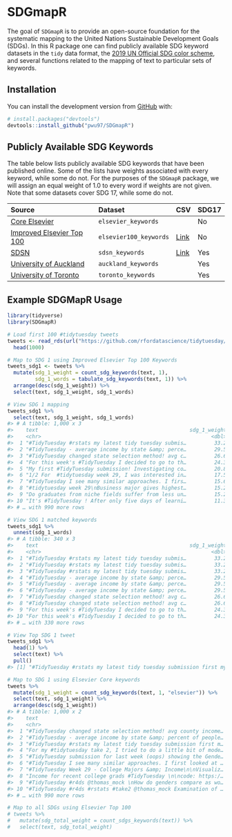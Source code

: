 
<!-- README.md is generated from README.Rmd. Please edit that file -->

# SDGmapR

<!-- badges: start -->
<!-- badges: end -->

The goal of `SDGmapR` is to provide an open-source foundation for the
systematic mapping to the United Nations Sustainable Development Goals
(SDGs). In this R package one can find publicly available SDG keyword
datasets in the `tidy` data format, the [2019 UN Official SDG color
scheme](https://www.un.org/sustainabledevelopment/wp-content/uploads/2019/01/SDG_Guidelines_AUG_2019_Final.pdf),
and several functions related to the mapping of text to particular sets
of keywords.

## Installation

You can install the development version from
[GitHub](https://github.com/) with:

``` r
# install.packages("devtools")
devtools::install_github("pwu97/SDGmapR")
```

## Publicly Available SDG Keywords

The table below lists publicly available SDG keywords that have been
published online. Some of the lists have weights associated with every
keyword, while some do not. For the purposes of the `SDGmapR` package,
we will assign an equal weight of 1.0 to every word if weights are not
given. Note that some datasets cover SDG 17, while some do not.

| Source                                                                                                          | Dataset                | CSV                                                                               | SDG17 |
|:----------------------------------------------------------------------------------------------------------------|:-----------------------|:----------------------------------------------------------------------------------|:------|
| [Core Elsevier](https://data.mendeley.com/datasets/87txkw7khs/1)                                                | `elsevier_keywords`    |                                                                                   | No    |
| [Improved Elsevier Top 100](https://data.mendeley.com/datasets/9sxdykm8s4/2)                                    | `elsevier100_keywords` | [Link](https://github.com/pwu97/SDGmapR/blob/main/datasets/elsevier_keywords.csv) | No    |
| [SDSN](https://ap-unsdsn.org/regional-initiatives/universities-sdgs/)                                           | `sdsn_keywords`        | [Link](https://github.com/pwu97/SDGmapR/blob/main/datasets/sdsn_keywords.csv)     | Yes   |
| [University of Auckland](https://www.sdgmapping.auckland.ac.nz/)                                                | `auckland_keywords`    |                                                                                   | Yes   |
| [University of Toronto](https://data.utoronto.ca/sustainable-development-goals-sdg-report/sdg-report-appendix/) | `toronto_keywords`     |                                                                                   | Yes   |

## Example SDGMapR Usage

``` r
library(tidyverse)
library(SDGmapR)

# Load first 100 #tidytuesday tweets
tweets <- read_rds(url("https://github.com/rfordatascience/tidytuesday/blob/master/data/2019/2019-01-01/tidytuesday_tweets.rds?raw=true")) %>%
  head(1000)

# Map to SDG 1 using Improved Elsevier Top 100 Keywords
tweets_sdg1 <- tweets %>%
  mutate(sdg_1_weight = count_sdg_keywords(text, 1),
         sdg_1_words = tabulate_sdg_keywords(text, 1)) %>%
  arrange(desc(sdg_1_weight)) %>%
  select(text, sdg_1_weight, sdg_1_words)

# View SDG 1 mapping
tweets_sdg1 %>%
  select(text, sdg_1_weight, sdg_1_words)
#> # A tibble: 1,000 x 3
#>    text                                                 sdg_1_weight sdg_1_words
#>    <chr>                                                       <dbl> <named lis>
#>  1 "#TidyTuesday #rstats my latest tidy tuesday submis…         33.2 <chr [3]>  
#>  2 "#TidyTuesday - average income by state &amp; perce…         29.5 <chr [3]>  
#>  3 "#TidyTuesday changed state selection method! avg c…         26.6 <chr [2]>  
#>  4 "For this week's #TidyTuesday I decided to go to th…         24.3 <chr [4]>  
#>  5 "My first #TidyTuesday submission! Investigating co…         20.8 <chr [3]>  
#>  6 "1/2 For  #tidytuesday week 29, I was interested in…         17.5 <chr [3]>  
#>  7 "#TidyTuesday I see many similar approaches. I firs…         15.6 <chr [3]>  
#>  8 "#tidytuesday week 29\nBusiness major gives highest…         15.2 <chr [2]>  
#>  9 "Do graduates from niche fields suffer from less un…         15.2 <chr [2]>  
#> 10 "It's #TidyTuesday ! After only five days of learni…         11.3 <chr [3]>  
#> # … with 990 more rows

# View SDG 1 matched keywords
tweets_sdg1 %>%
  unnest(sdg_1_words)
#> # A tibble: 340 x 3
#>    text                                                 sdg_1_weight sdg_1_words
#>    <chr>                                                       <dbl> <chr>      
#>  1 "#TidyTuesday #rstats my latest tidy tuesday submis…         33.2 poverty    
#>  2 "#TidyTuesday #rstats my latest tidy tuesday submis…         33.2 poor       
#>  3 "#TidyTuesday #rstats my latest tidy tuesday submis…         33.2 income     
#>  4 "#TidyTuesday - average income by state &amp; perce…         29.5 poverty    
#>  5 "#TidyTuesday - average income by state &amp; perce…         29.5 income     
#>  6 "#TidyTuesday - average income by state &amp; perce…         29.5 people     
#>  7 "#TidyTuesday changed state selection method! avg c…         26.6 poverty    
#>  8 "#TidyTuesday changed state selection method! avg c…         26.6 income     
#>  9 "For this week's #TidyTuesday I decided to go to th…         24.3 unemployme…
#> 10 "For this week's #TidyTuesday I decided to go to th…         24.3 employment 
#> # … with 330 more rows

# View Top SDG 1 tweet
tweets_sdg1 %>%
  head(1) %>%
  select(text) %>%
  pull()
#> [1] "#TidyTuesday #rstats my latest tidy tuesday submission first my first violin plot looking at self employed % in a number of states. Second child poverty rate against income per cap. Stay tuned for blog post trying to understand why Puerto Rico is so Poor https://t.co/PIe7HNKcxP"

# Map to SDG 1 using Elsevier Core keywords
tweets %>%
  mutate(sdg_1_weight = count_sdg_keywords(text, 1, "elsevier")) %>%
  select(text, sdg_1_weight) %>%
  arrange(desc(sdg_1_weight))
#> # A tibble: 1,000 x 2
#>    text                                                             sdg_1_weight
#>    <chr>                                                                   <dbl>
#>  1 "#TidyTuesday changed state selection method! avg county income…            2
#>  2 "#TidyTuesday - average income by state &amp; percent of people…            2
#>  3 "#TidyTuesday #rstats my latest tidy tuesday submission first m…            2
#>  4 "For my #tidytuesday take 2, I tried to do a little bit of mode…            1
#>  5 "#TidyTuesday submission for last week (oops) showing the Gende…            1
#>  6 "#TidyTuesday I see many similar approaches. I first looked at …            1
#>  7 "#TidyTuesday Week 29 - College Majors &amp; Income\n\nVisualiz…            1
#>  8 "Income for recent college grads #TidyTuesday \n\ncode: https:/…            1
#>  9 "#TidyTuesday #r4ds @thomas_mock \nHow do genders compare as wo…            1
#> 10 "#TidyTuesday #r4ds #rstats #take2 @thomas_mock Examination of …            1
#> # … with 990 more rows

# Map to all SDGs using Elsevier Top 100
# tweets %>%
#   mutate(sdg_total_weight = count_sdgs_keywords(text)) %>%
#   select(text, sdg_total_weight)
```

<!-- What is special about using `README.Rmd` instead of just `README.md`? You can include R chunks like so: -->
<!-- ```{r cars} -->
<!-- summary(cars) -->
<!-- ``` -->
<!-- You'll still need to render `README.Rmd` regularly, to keep `README.md` up-to-date. `devtools::build_readme()` is handy for this. You could also use GitHub Actions to re-render `README.Rmd` every time you push. An example workflow can be found here: <https://github.com/r-lib/actions/tree/master/examples>. -->
<!-- You can also embed plots, for example: -->
<!-- ```{r pressure, echo = FALSE} -->
<!-- plot(pressure) -->
<!-- ``` -->
<!-- In that case, don't forget to commit and push the resulting figure files, so they display on GitHub and CRAN. -->
